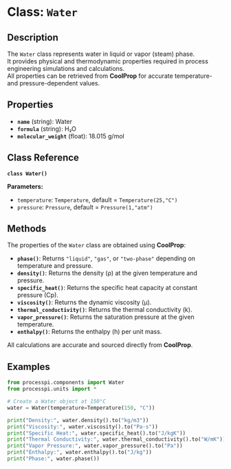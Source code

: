 # **Class: `Water`**

## **Description**

The `Water` class represents water in liquid or vapor (steam) phase.  
It provides physical and thermodynamic properties required in process engineering simulations and calculations.  
All properties can be retrieved from **CoolProp** for accurate temperature- and pressure-dependent values.

## **Properties**

* **`name`** (string): Water  
* **`formula`** (string): H₂O  
* **`molecular_weight`** (float): 18.015 g/mol  

## **Class Reference**

**`class Water()`**

**Parameters:**  
* `temperature`: `Temperature`, default = `Temperature(25,"C")`  
* `pressure`: `Pressure`, default = `Pressure(1,"atm")`  

## **Methods**

The properties of the `Water` class are obtained using **CoolProp**:

* **`phase()`**: Returns `"liquid"`, `"gas"`, or `"two-phase"` depending on temperature and pressure.  
* **`density()`**: Returns the density (ρ) at the given temperature and pressure.  
* **`specific_heat()`**: Returns the specific heat capacity at constant pressure (Cp).  
* **`viscosity()`**: Returns the dynamic viscosity (μ).  
* **`thermal_conductivity()`**: Returns the thermal conductivity (k).  
* **`vapor_pressure()`**: Returns the saturation pressure at the given temperature.  
* **`enthalpy()`**: Returns the enthalpy (h) per unit mass.  

All calculations are accurate and sourced directly from **CoolProp**.

## **Examples**

```py
from processpi.components import Water
from processpi.units import *

# Create a Water object at 150°C
water = Water(temperature=Temperature(150, "C"))

print("Density:", water.density().to("kg/m3"))
print("Viscosity:", water.viscosity().to("Pa·s"))
print("Specific Heat:", water.specific_heat().to("J/kgK"))
print("Thermal Conductivity:", water.thermal_conductivity().to("W/mK"))
print("Vapor Pressure:", water.vapor_pressure().to("Pa"))
print("Enthalpy:", water.enthalpy().to("J/kg"))
print("Phase:", water.phase())
```
